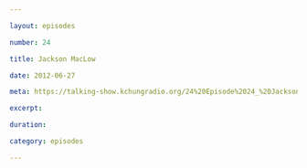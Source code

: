 ```yaml
---

layout: episodes

number: 24

title: Jackson MacLow

date: 2012-06-27

meta: https://talking-show.kchungradio.org/24%20Episode%2024_%20Jackson%20MacLow.mp3

excerpt: 

duration: 

category: episodes

---
```


